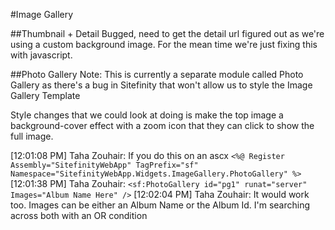 #Image Gallery



##Thumbnail + Detail 
Bugged, need to get the detail url figured out as we're using a custom background image. For the mean time we're just fixing this with javascript.

##Photo Gallery
Note: This is currently a separate module called Photo Gallery as there's a bug in Sitefinity that won't allow us to style the Image Gallery Template

Style changes that we could look at doing is make the top image a background-cover effect with a zoom icon that they can click to show the full image.

[12:01:08 PM] Taha Zouhair: If you do this on an ascx `<%@ Register Assembly="SitefinityWebApp" TagPrefix="sf" Namespace="SitefinityWebApp.Widgets.ImageGallery.PhotoGallery" %>`
[12:01:38 PM] Taha Zouhair: `<sf:PhotoGallery id="pg1" runat="server" Images="Album Name Here" />`
[12:02:04 PM] Taha Zouhair: It would work too. Images can be either an Album Name or the Album Id. I'm searching across both with an OR condition